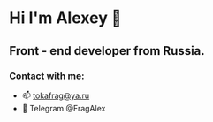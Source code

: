 # Hi I'm Alexey 👋
## Front - end developer from Russia.
### Contact with me:
- 📫 tokafrag@ya.ru
- 💬 Telegram @FragAlex

